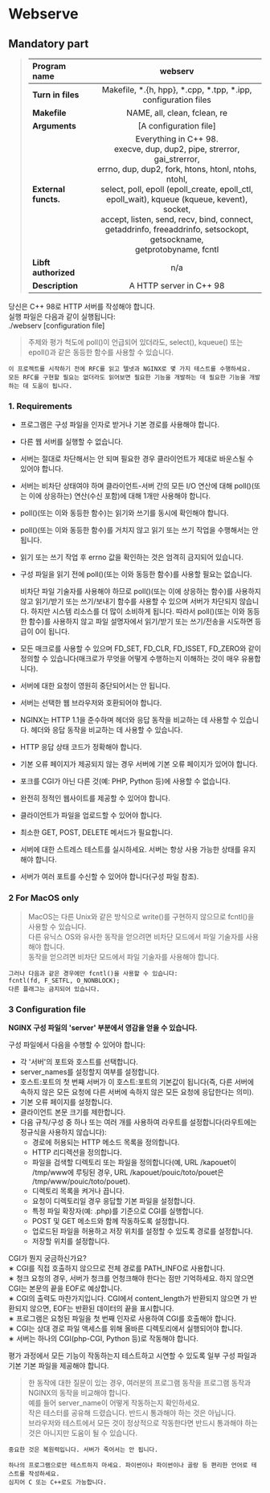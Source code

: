 # Webserve

## Mandatory part
> | Program name | webserv                                                                                                                                                                                                                                                                                                                                                                  |
> |:-------------------------------------------------------------------------------------------------------------------------------------------------------------------------------------------------------------------------------------------------------------------------------------------------------------------------------------------------------------------------|:----------:|
> | **Turn in files** | Makefile, *.{h, hpp}, *.cpp, *.tpp, *.ipp, configuration files                                                                                                                                                                                                                                                                                                           |
> | **Makefile** | NAME, all, clean, fclean, re                                                                                                                                                                                                                                                                                                                                             |
> | **Arguments** | [A configuration file]                                                                                                                                                                                                                                                                                                                                                   |
> | **External functs.** | Everything in C++ 98.</br> execve, dup, dup2, pipe, strerror, gai_strerror,</br>errno, dup, dup2, fork, htons, htonl, ntohs, ntohl,</br>select, poll, epoll (epoll_create, epoll_ctl,</br>epoll_wait), kqueue (kqueue, kevent), socket,</br>accept, listen, send, recv, bind, connect,</br>getaddrinfo, freeaddrinfo, setsockopt, getsockname,</br>getprotobyname, fcntl |
> | **Libft authorized** | n/a                                                                                                                                                                                                                                                                                                                                                                      |
> | **Description** | A HTTP server in C++ 98                                                                                                                                                                                                                                                                                                                                                                         |

당신은 C++ 98로 HTTP 서버를 작성해야 합니다. </br>
실행 파일은 다음과 같이 실행됩니다: </br>
./webserv [configuration file] </br>
> 주제와 평가 척도에 poll()이 언급되어 있더라도, select(), kqueue() 또는 epoll()과 같은 동등한 함수를 사용할 수 있습니다.
> 
    이 프로젝트를 시작하기 전에 RFC를 읽고 텔넷과 NGINX로 몇 가지 테스트를 수행하세요.
    모든 RFC를 구현할 필요는 없더라도 읽어보면 필요한 기능을 개발하는 데 필요한 기능을 개발하는 데 도움이 됩니다.

### 1. Requirements
- 프로그램은 구성 파일을 인자로 받거나 기본 경로를 사용해야 합니다.
- 다른 웹 서버를 실행할 수 없습니다.
- 서버는 절대로 차단해서는 안 되며 필요한 경우 클라이언트가 제대로 바운스될 수 있어야 합니다.
- 서버는 비차단 상태여야 하며 클라이언트-서버 간의 모든 I/O 연산에 대해 poll()(또는 이에 상응하는)
  연산(수신 포함)에 대해 1개만 사용해야 합니다.
- poll()(또는 이와 동등한 함수)는 읽기와 쓰기를 동시에 확인해야 합니다.
- poll()(또는 이와 동등한 함수)를 거치지 않고 읽기 또는 쓰기 작업을 수행해서는 안 됩니다.
- 읽기 또는 쓰기 작업 후 errno 값을 확인하는 것은 엄격히 금지되어 있습니다.
- 구성 파일을 읽기 전에 poll()(또는 이와 동등한 함수)를 사용할 필요는 없습니다.


    비차단 파일 기술자를 사용해야 하므로 poll()(또는 이에 상응하는 함수)를 사용하지 않고 읽기/받기 또는 쓰기/보내기 함수를 사용할 수 있으며 
    서버가 차단되지 않습니다. 하지만 시스템 리소스를 더 많이 소비하게 됩니다.
    따라서 poll()(또는 이와 동등한 함수)를 사용하지 않고 파일 설명자에서 읽기/받기 또는 쓰기/전송을 시도하면 등급이 0이 됩니다.

- 모든 매크로를 사용할 수 있으며 FD_SET, FD_CLR, FD_ISSET, FD_ZERO와 같이 정의할 수 있습니다(매크로가 무엇을 어떻게 수행하는지 이해하는 것이 매우 유용합니다).
- 서버에 대한 요청이 영원히 중단되어서는 안 됩니다.
- 서버는 선택한 웹 브라우저와 호환되어야 합니다.
- NGINX는 HTTP 1.1을 준수하며 헤더와 응답 동작을 비교하는 데 사용할 수 있습니다.
  헤더와 응답 동작을 비교하는 데 사용할 수 있습니다.
- HTTP 응답 상태 코드가 정확해야 합니다.
- 기본 오류 페이지가 제공되지 않는 경우 서버에 기본 오류 페이지가 있어야 합니다.
- 포크를 CGI가 아닌 다른 것(예: PHP, Python 등)에 사용할 수 없습니다.
- 완전히 정적인 웹사이트를 제공할 수 있어야 합니다.
- 클라이언트가 파일을 업로드할 수 있어야 합니다.
- 최소한 GET, POST, DELETE 메서드가 필요합니다.
- 서버에 대한 스트레스 테스트를 실시하세요. 서버는 항상 사용 가능한 상태를 유지해야 합니다.
- 서버가 여러 포트를 수신할 수 있어야 합니다(구성 파일 참조).

### 2 For MacOS only

> MacOS는 다른 Unix와 같은 방식으로 write()를 구현하지 않으므로 fcntl()을 사용할 수 있습니다. </br>
> 다른 유닉스 OS와 유사한 동작을 얻으려면 비차단 모드에서 파일 기술자를 사용해야 합니다. </br>
> 동작을 얻으려면 비차단 모드에서 파일 기술자를 사용해야 합니다.

    그러나 다음과 같은 경우에만 fcntl()을 사용할 수 있습니다:
    fcntl(fd, F_SETFL, O_NONBLOCK);
    다른 플래그는 금지되어 있습니다.

### 3 Configuration file

**NGINX 구성 파일의 'server' 부분에서 영감을 얻을 수 있습니다.**

구성 파일에서 다음을 수행할 수 있어야 합니다:
- 각 '서버'의 포트와 호스트를 선택합니다.
- server_names를 설정할지 여부를 설정합니다.
- 호스트:포트의 첫 번째 서버가 이 호스트:포트의 기본값이 됩니다(즉, 다른 서버에 속하지 않은 모든 요청에
  다른 서버에 속하지 않은 모든 요청에 응답한다는 의미).
- 기본 오류 페이지를 설정합니다.
- 클라이언트 본문 크기를 제한합니다.
- 다음 규칙/구성 중 하나 또는 여러 개를 사용하여 라우트를 설정합니다(라우트에는 정규식을 사용하지 않습니다): 
  - 경로에 허용되는 HTTP 메소드 목록을 정의합니다.
  -  HTTP 리디렉션을 정의합니다.
  -  파일을 검색할 디렉토리 또는 파일을 정의합니다(예,
    URL /kapouet이 /tmp/www에 루팅된 경우, URL /kapouet/pouic/toto/pouet은 /tmp/www/pouic/toto/pouet).
  - 디렉토리 목록을 켜거나 끕니다.
  -  요청이 디렉토리일 경우 응답할 기본 파일을 설정합니다.
  -  특정 파일 확장자(예: .php)를 기준으로 CGI를 실행합니다.
  -  POST 및 GET 메소드와 함께 작동하도록 설정합니다.
  -  업로드된 파일을 허용하고 저장 위치를 설정할 수 있도록 경로를 설정합니다.
  -  저장할 위치를 설정합니다.

CGI가 뭔지 궁금하신가요? </br>
  ∗ CGI를 직접 호출하지 않으므로 전체 경로를 PATH_INFO로 사용합니다. </br>
  ∗ 청크 요청의 경우, 서버가 청크를 언청크해야 한다는 점만 기억하세요. 
  하지 않으면 CGI는 본문의 끝을 EOF로 예상합니다. </br>
  ∗ CGI의 출력도 마찬가지입니다. CGI에서 content_length가 반환되지 않으면
  가 반환되지 않으면, EOF는 반환된 데이터의 끝을 표시합니다. </br>
  ∗ 프로그램은 요청된 파일을 첫 번째 인자로 사용하여 CGI를 호출해야 합니다. </br>
  ∗ CGI는 상대 경로 파일 액세스를 위해 올바른 디렉토리에서 실행되어야 합니다. </br>
  ∗ 서버는 하나의 CGI(php-CGI, Python 등)로 작동해야 합니다. </br>

평가 과정에서 모든 기능이 작동하는지 테스트하고 시연할 수 있도록 일부 구성 파일과 기본 기본 파일을 제공해야 합니다.
> 한 동작에 대한 질문이 있는 경우, 여러분의 프로그램 동작을 프로그램 동작과 NGINX의 동작을 비교해야 합니다. </br>
예를 들어 server_name이 어떻게 작동하는지 확인하세요. </br>
작은 테스터를 공유해 드렸습니다. 반드시 통과해야 하는 것은 아닙니다. </br>
브라우저와 테스트에서 모든 것이 정상적으로 작동한다면 반드시 통과해야 하는 것은 아니지만 도움이 될 수 있습니다.

    중요한 것은 복원력입니다. 서버가 죽어서는 안 됩니다.

    하나의 프로그램으로만 테스트하지 마세요. 파이썬이나 파이썬이나 골랑 등 편리한 언어로 테스트를 작성하세요. 
    심지어 C 또는 C++로도 가능합니다.
